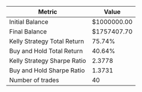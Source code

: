 | Metric | Value |
| --- | --- |
| Initial Balance | $1000000.00 |
| Final Balance | $1757407.70 |
| Kelly Strategy Total Return | 75.74% |
| Buy and Hold Total Return | 40.64% |
| Kelly Strategy Sharpe Ratio | 2.3778 |
| Buy and Hold Sharpe Ratio | 1.3731 |
| Number of trades | 40 |

